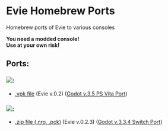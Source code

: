 # Evie Homebrew Ports
Homebrew ports of Evie to various consoles

**You need a modded console!**</br>
**Use at your own risk!**

## Ports:
### ![](https://img.shields.io/badge/PS%20Vita%20(Untested)-003791?style=for-the-badge&logo=playstation&logoColor=white):
 - [.vpk file](https://github.com/LnlyPie/Evie-Homebrew-Ports/releases/tag/vita-0.2) (Evie v.0.2) ([Godot v.3.5 PS Vita Port](https://github.com/SonicMastr/godot-vita))
### ![](https://img.shields.io/badge/Nintendo_Switch%20(Untested)-E60012?style=for-the-badge&logo=nintendo-switch&logoColor=white):
 - [.zip file (.nro, .pck)](https://github.com/LnlyPie/Evie-Homebrew-Ports/releases/tag/switch-0.2.3) (Evie v.0.2.3) ([Godot v.3.3.4 Switch Port](https://github.com/Stary2001/godot))
